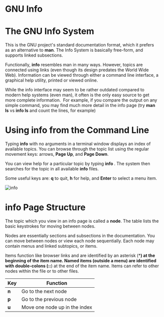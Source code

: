 # GNU Info

# **The GNU Info System**

This is the GNU project's standard documentation format, which it prefers as an alternative to **man**. The Info System is basically free-form, and supports linked subsections.

Functionally, **info** resembles man in many ways. However, topics are connected using links (even though its design predates the World Wide Web). Information can be viewed through either a command line interface, a graphical help utility, printed or viewed online.

While the info interface may seem to be rather outdated compared to modern help systems (even man), it often is the only easy source to get more complete information.  For example, if you compare the output on any simple command, you may find much more detail in the info page (try **man ls** vs **info ls** and count the lines, for example)

# **Using info from the Command Line**

Typing **info** with no arguments in a terminal window displays an index of available topics. You can browse through the topic list using the regular movement keys: arrows, **Page Up**, and **Page Down**.

You can view help for a particular topic by typing **info <topic name>**. The system then searches for the topic in all available **info** files.

Some useful keys are: **q** to quit, **h** for help, and **Enter** to select a menu item.

![info](https://d36ai2hkxl16us.cloudfront.net/course-uploads/e0df7fbf-a057-42af-8a1f-590912be5460/9wyq9g2q54x6-infoubuntu.png)

# **info Page Structure**

The topic which you view in an info page is called a **node**. The table lists the basic keystrokes for moving between nodes.

Nodes are essentially sections and subsections in the documentation. You can move between nodes or view each node sequentially. Each node may contain menus and linked subtopics, or items.

Items function like browser links and are identified by an asterisk (*****) at the beginning of the item name. Named items (outside a menu) are identified with double-colons (**::**) at the end of the item name. Items can refer to other nodes within the file or to other files.

| Key | Function |
| --- | --- |
| **n** | Go to the next node |
| **p** | Go to the previous node |
| **u** | Move one node up in the index |